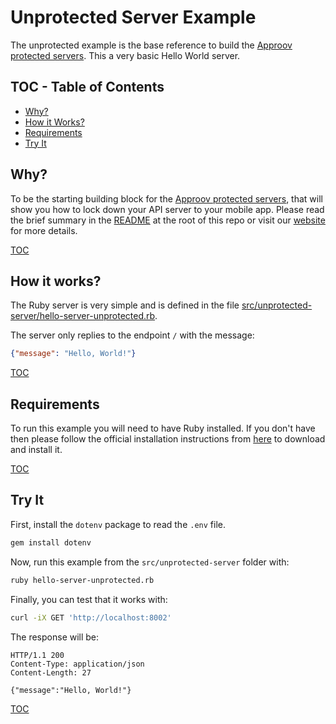 # Unprotected Server Example

The unprotected example is the base reference to build the [Approov protected servers](/src/approov-protected-server/). This a very basic Hello World server.


## TOC - Table of Contents

* [Why?](#why)
* [How it Works?](#how-it-works)
* [Requirements](#requirements)
* [Try It](#try-it)


## Why?

To be the starting building block for the [Approov protected servers](/src/approov-protected-server/), that will show you how to lock down your API server to your mobile app. Please read the brief summary in the [README](/README.md#why) at the root of this repo or visit our [website](https://approov.io/product.html) for more details.

[TOC](#toc---table-of-contents)


## How it works?

The Ruby server is very simple and is defined in the file [src/unprotected-server/hello-server-unprotected.rb](/src/unprotected-server/hello-server-unprotected.rb).

The server only replies to the endpoint `/` with the message:

```json
{"message": "Hello, World!"}
```

[TOC](#toc---table-of-contents)


## Requirements

To run this example you will need to have Ruby installed. If you don't have then please follow the official installation instructions from [here](https://www.ruby-lang.org/en/documentation/installation/) to download and install it.

[TOC](#toc---table-of-contents)


## Try It

First, install the `dotenv` package to read the `.env` file.

```bash
gem install dotenv
```

Now, run this example from the `src/unprotected-server` folder with:

```bash
ruby hello-server-unprotected.rb
```

Finally, you can test that it works with:

```bash
curl -iX GET 'http://localhost:8002'
```

The response will be:

```text
HTTP/1.1 200
Content-Type: application/json
Content-Length: 27

{"message":"Hello, World!"}
```

[TOC](#toc---table-of-contents)
